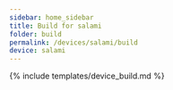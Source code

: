 ```yaml
---
sidebar: home_sidebar
title: Build for salami
folder: build
permalink: /devices/salami/build
device: salami
---
```

{% include templates/device_build.md %}
